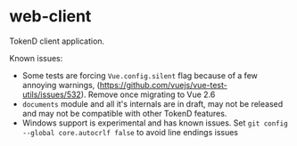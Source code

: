 # web-client

TokenD client application.

Known issues:

* Some tests are forcing `Vue.config.silent` flag because of a few annoying
warnings, (https://github.com/vuejs/vue-test-utils/issues/532). Remove once
migrating to Vue 2.6
* `documents` module and all it's internals are in draft, may not be released and may not be compatible with other TokenD features.
* Windows support is experimental and has known issues. Set `git config --global core.autocrlf false` to avoid line endings issues

